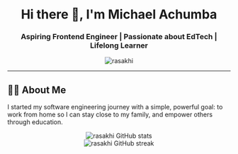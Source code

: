 <!-- PROFILE HEADER -->
<h1 align="center">Hi there 👋, I'm Michael Achumba</h1>
<h3 align="center">Aspiring Frontend Engineer | Passionate about EdTech | Lifelong Learner</h3>

<p align="center">
  <img src="https://komarev.com/ghpvc/?username=rasakhi&label=Profile%20views&color=0e75b6&style=flat" alt="rasakhi" />
</p>

---

<!-- ABOUT ME -->
## 👨‍💻 About Me

<p>I started my software engineering journey with a simple, powerful goal:
to work from home so I can stay close to my family, and empower others through education.</p>

<p align="center"> <img src="https://github-readme-stats.vercel.app/api?username=rasakhi&show_icons=true&theme=github_dark&hide_border=true" alt="rasakhi GitHub stats" /> <br/> <img src="https://github-readme-streak-stats.herokuapp.com/?user=rasakhi&theme=dark&hide_border=true" alt="rasakhi GitHub streak" /> </p>


<!---
rasakhi/rasakhi is a ✨ special ✨ repository because its `README.md` (this file) appears on your GitHub profile.
You can click the Preview link to take a look at your changes.
--->
